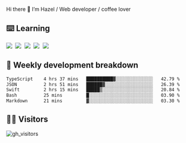 
Hi there 👋 I’m Hazel / Web developer / coffee lover

## ⌨️ Learning

<samp>
 <a href="https://github.com/vuejs/core"><img src="https://api.iconify.design/logos:vue.svg" /></a>
  <a href="https://github.com/vuejs/core"><img src="https://api.iconify.design/logos:react.svg" /></a>
  <a href="https://github.com/vitejs/vite"><img src="https://api.iconify.design/logos:vitejs.svg" /></a>
  <a href="https://github.com/microsoft/TypeScript"><img src="https://api.iconify.design/logos:typescript-icon.svg" /></a> 
  <a href="https://github.com/unocss/unocss"><img src="https://api.iconify.design/logos:unocss.svg" /></a>
  

</samp>


## 🦀 Weekly development breakdown

<!--START_SECTION:waka-->

```txt
TypeScript    4 hrs 37 mins   ██████████▓░░░░░░░░░░░░░░   42.79 %
JSON          2 hrs 51 mins   ██████▓░░░░░░░░░░░░░░░░░░   26.39 %
Swift         2 hrs 15 mins   █████▒░░░░░░░░░░░░░░░░░░░   20.84 %
Bash          25 mins         █░░░░░░░░░░░░░░░░░░░░░░░░   03.90 %
Markdown      21 mins         ▓░░░░░░░░░░░░░░░░░░░░░░░░   03.30 %
```

<!--END_SECTION:waka-->
## 👬🏻 Visitors

![gh_visitors](https://profile-counter.glitch.me/Hazel-Lin/count.svg)


